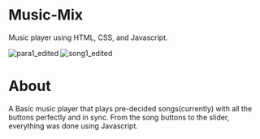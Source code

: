 # Music-Mix
Music player using HTML, CSS, and Javascript.

![para1_edited](https://github.com/hrshvrdhnsingh/Music-Mix/assets/146512607/4d4b1d89-0aa3-4fcc-a83f-866483103646)
![song1_edited](https://github.com/hrshvrdhnsingh/Music-Mix/assets/146512607/fe81d6b0-2723-41df-95b0-1f8850fcecdd)

# About
A Basic music player that plays pre-decided songs(currently) with all the buttons perfectly and in sync. From the song buttons to the slider, everything was done using Javascript.
